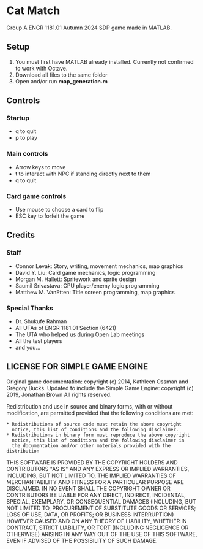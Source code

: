 # Cat Match
Group A ENGR 1181.01 Autumn 2024 SDP game made in MATLAB. 

## Setup
1. You must first have MATLAB already installed. Currently not confirmed to work with Octave.
2. Download all files to the same folder
3. Open and/or run **map_generation.m**

## Controls
### Startup
- q to quit
- p to play
### Main controls
- Arrow keys to move
- t to interact with NPC if standing directly next to them
- q to quit
### Card game controls
- Use mouse to choose a card to flip
- ESC key to forfeit the game

## Credits
### Staff
- Connor Levak: Story, writing, movement mechanics, map graphics
- David Y. Liu: Card game mechanics, logic programming
- Morgan M. Hallett: Spritework and sprite design
- Saumil Srivastava: CPU player/enemy logic programming
- Matthew M. VanEtten: Title screen programming, map graphics
### Special Thanks
- Dr. Shukufe Rahman
- All UTAs of ENGR 1181.01 Section (6421)
- The UTA who helped us during Open Lab meetings
- All the test players
- and you...
## LICENSE FOR SIMPLE GAME ENGINE
Original game documentation: copyright (c) 2014, Kathleen Ossman and Gregory Bucks.
Updated to include the Simple Game Engine: copyright (c) 2019, Jonathan Brown
All rights reserved.

Redistribution and use in source and binary forms, with or without
modification, are permitted provided that the following conditions are
met:

    * Redistributions of source code must retain the above copyright
      notice, this list of conditions and the following disclaimer.
    * Redistributions in binary form must reproduce the above copyright
      notice, this list of conditions and the following disclaimer in
      the documentation and/or other materials provided with the distribution

THIS SOFTWARE IS PROVIDED BY THE COPYRIGHT HOLDERS AND CONTRIBUTORS "AS IS"
AND ANY EXPRESS OR IMPLIED WARRANTIES, INCLUDING, BUT NOT LIMITED TO, THE
IMPLIED WARRANTIES OF MERCHANTABILITY AND FITNESS FOR A PARTICULAR PURPOSE
ARE DISCLAIMED. IN NO EVENT SHALL THE COPYRIGHT OWNER OR CONTRIBUTORS BE
LIABLE FOR ANY DIRECT, INDIRECT, INCIDENTAL, SPECIAL, EXEMPLARY, OR
CONSEQUENTIAL DAMAGES (INCLUDING, BUT NOT LIMITED TO, PROCUREMENT OF
SUBSTITUTE GOODS OR SERVICES; LOSS OF USE, DATA, OR PROFITS; OR BUSINESS
INTERRUPTION) HOWEVER CAUSED AND ON ANY THEORY OF LIABILITY, WHETHER IN
CONTRACT, STRICT LIABILITY, OR TORT (INCLUDING NEGLIGENCE OR OTHERWISE)
ARISING IN ANY WAY OUT OF THE USE OF THIS SOFTWARE, EVEN IF ADVISED OF THE
POSSIBILITY OF SUCH DAMAGE.
